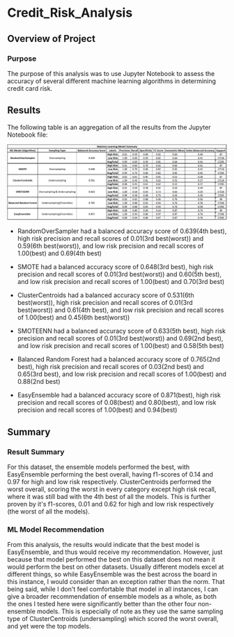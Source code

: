 # Credit_Risk_Analysis

## Overview of Project

### Purpose
The purpose of this analysis was to use Jupyter Notebook to assess the accuracy of several different machine learning algorithms in determining credit card risk.

## Results
The following table is an aggregation of all the results from the Jupyter Notebook file:

![ML Table](https://github.com/Nveatch/Credit_Risk_Analysis/blob/main/Resources/ml_table.png)

- RandomOverSampler had a balanced accuracy score of 0.639(4th best), high risk precision and recall scores of 0.01(3rd best(worst)) and 0.59(6th best(worst)), and low risk precision and recall scores of 1.00(best) and 0.69(4th best)

- SMOTE had a balanced accuracy score of 0.648(3rd best), high risk precision and recall scores of 0.01(3rd best(worst)) and 0.60(5th best), and low risk precision and recall scores of 1.00(best) and 0.70(3rd best)

- ClusterCentroids had a balanced accuracy score of 0.531(6th best(worst)), high risk precision and recall scores of 0.01(3rd best(worst)) and 0.61(4th best), and low risk precision and recall scores of 1.00(best) and 0.45(6th best(worst))

- SMOTEENN had a balanced accuracy score of 0.633(5th best), high risk precision and recall scores of 0.01(3rd best(worst)) and 0.69(2nd best), and low risk precision and recall scores of 1.00(best) and 0.58(5th best)

- Balanced Random Forest had a balanced accuracy score of 0.765(2nd best), high risk precision and recall scores of 0.03(2nd best) and 0.65(3rd best), and low risk precision and recall scores of 1.00(best) and 0.88(2nd best)

- EasyEnsemble had a balanced accuracy score of 0.871(best), high risk precision and recall scores of 0.08(best) and 0.80(best), and low risk precision and recall scores of 1.00(best) and 0.94(best)

## Summary

### Result Summary
For this dataset, the ensemble models performed the best, with EasyEnsemble performing the best overall, having f1-scores of 0.14 and 0.97 for high and low risk respectively. ClusterCentroids performed the worst overall, scoring the worst in every category except high risk recall, where it was still bad with the 4th best of all the models. This is further proven by it's f1-scores, 0.01 and 0.62 for high and low risk respectively (the worst of all the models).
### ML Model Recommendation
From this analysis, the results would indicate that the best model is EasyEnsemble, and thus would receive my recommendation. However, just because that model performed the best on this dataset does not mean it would perform the best on other datasets. Usually different models excel at different things, so while EasyEnsemble was the best across the board in this instance, I would consider than an exception rather than the norm. That being said, while I don't feel comfortable that model in all instances, I can give a broader recommendation of ensemble models as a whole, as both the ones I tested here were significantly better than the other four non-ensemble models. This is especially of note as they use the same sampling type of ClusterCentroids (undersampling) which scored the worst overall, and yet were the top models. 
